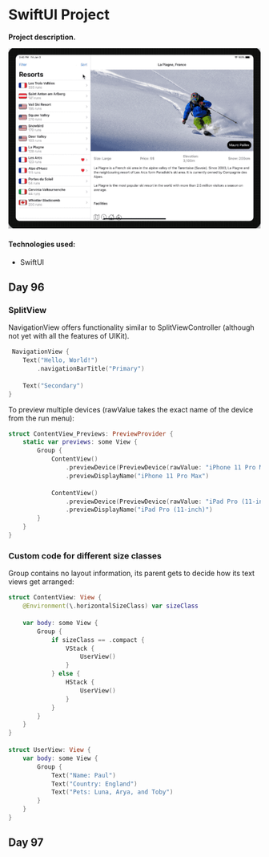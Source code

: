 # SwiftUI Project

**Project description.**

![](gif.gif)


#### Technologies used:
- SwiftUI

## Day 96

### SplitView
NavigationView offers functionality similar to SplitViewController (although not yet with all the features of UIKit).

```Swift
 NavigationView {
    Text("Hello, World!")
        .navigationBarTitle("Primary")
    
    Text("Secondary")
}
```

To preview multiple devices (rawValue takes the exact name of the device from the run menu):
```Swift
struct ContentView_Previews: PreviewProvider {
    static var previews: some View {
        Group {
            ContentView()
                .previewDevice(PreviewDevice(rawValue: "iPhone 11 Pro Max"))
                .previewDisplayName("iPhone 11 Pro Max")
            
            ContentView()
                .previewDevice(PreviewDevice(rawValue: "iPad Pro (11-inch)"))
                .previewDisplayName("iPad Pro (11-inch)")
        }
    }
} 
```

### Custom code for different size classes

Group contains no layout information, its parent gets to decide how its text views get arranged:

```Swift
struct ContentView: View {
    @Environment(\.horizontalSizeClass) var sizeClass

    var body: some View {
        Group {
            if sizeClass == .compact {
                VStack {
                    UserView()
                }
            } else {
                HStack {
                    UserView()
                }
            }
        }
    }
}

struct UserView: View {
    var body: some View {
        Group {
            Text("Name: Paul")
            Text("Country: England")
            Text("Pets: Luna, Arya, and Toby")
        }
    }
} 
```

## Day 97



